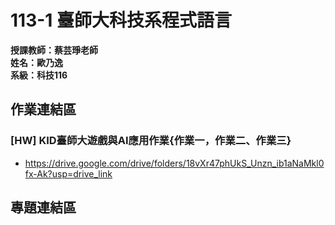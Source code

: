 # 113-1 臺師大科技系程式語言   
__授課教師：蔡芸琤老師__    
__姓名：歐乃逸__    
__系級：科技116__

## 作業連結區
### [HW] KID臺師大遊戲與AI應用作業{作業一，作業二、作業三}
* <https://drive.google.com/drive/folders/18vXr47phUkS_Unzn_ib1aNaMkl0fx-Ak?usp=drive_link>
## 專題連結區
